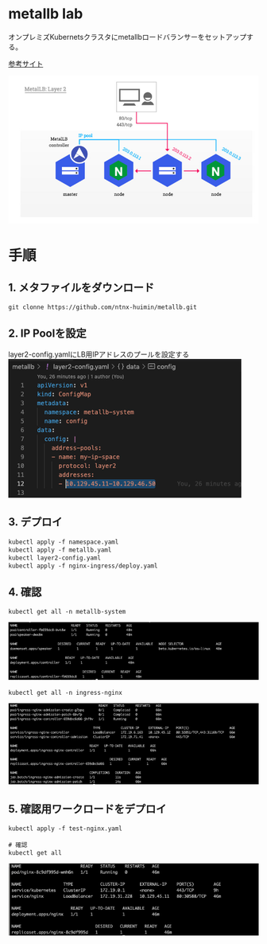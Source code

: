 # metallb lab
オンプレミズKubernetsクラスタにmetallbロードバランサーをセットアップする。

[参考サイト](https://kubernetes.github.io/ingress-nginx/deploy/baremetal/)

![構成図](./images/metallb.jpg)

# 手順

## 1. メタファイルをダウンロード

```
git clonne https://github.com/ntnx-huimin/metallb.git
```

## 2. IP Poolを設定

layer2-config.yamlにLB用IPアドレスのプールを設定する
![](./images/layer2-config_IP_pools.png)

## 3. デプロイ

```
kubectl apply -f namespace.yaml
kubectl apply -f metallb.yaml
kubectl layer2-config.yaml
kubectl apply -f nginx-ingress/deploy.yaml
```

## 4. 確認

```
kubectl get all -n metallb-system
```
![](./images/result-metallb.png)

```
kubectl get all -n ingress-nginx
```
![](./images/result-ingress-nginx.png)

## 5. 確認用ワークロードをデプロイ

```
kubectl apply -f test-nginx.yaml

# 確認
kubectl get all
```
![](./images/result-workload.png)

